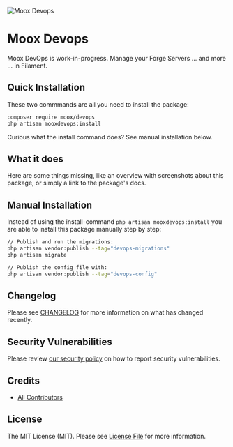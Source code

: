 ![Moox Devops](https://github.com/mooxphp/moox/raw/main/art/banner/devops.jpg)

# Moox Devops

Moox DevOps is work-in-progress. Manage your Forge Servers ... and more ... in Filament.

## Quick Installation

These two commmands are all you need to install the package:

```bash
composer require moox/devops
php artisan mooxdevops:install
```

Curious what the install command does? See manual installation below.

## What it does

<!--whatdoes-->

Here are some things missing, like an overview with screenshots about this package, or simply a link to the package's docs.

<!--/whatdoes-->

## Manual Installation

Instead of using the install-command `php artisan mooxdevops:install` you are able to install this package manually step by step:

```bash
// Publish and run the migrations:
php artisan vendor:publish --tag="devops-migrations"
php artisan migrate

// Publish the config file with:
php artisan vendor:publish --tag="devops-config"
```

## Changelog

Please see [CHANGELOG](CHANGELOG.md) for more information on what has changed recently.

## Security Vulnerabilities

Please review [our security policy](https://github.com/mooxphp/moox/security/policy) on how to report security vulnerabilities.

## Credits

-   [All Contributors](../../contributors)

## License

The MIT License (MIT). Please see [License File](LICENSE.md) for more information.
